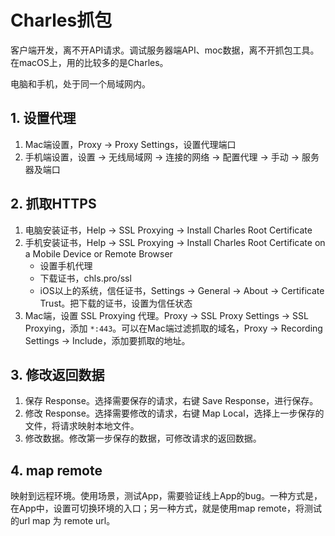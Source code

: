 # Charles抓包

客户端开发，离不开API请求。调试服务器端API、moc数据，离不开抓包工具。在macOS上，用的比较多的是Charles。

电脑和手机，处于同一个局域网内。

## 1. 设置代理

1. Mac端设置，Proxy -> Proxy Settings，设置代理端口
2. 手机端设置，设置 -> 无线局域网 -> 连接的网络 -> 配置代理 -> 手动 -> 服务器及端口

## 2. 抓取HTTPS

1. 电脑安装证书，Help -> SSL Proxying -> Install Charles Root Certificate
2. 手机安装证书，Help -> SSL Proxying -> Install Charles Root Certificate on a Mobile Device or Remote Browser
	* 设置手机代理
	* 下载证书，chls.pro/ssl
	* iOS以上的系统，信任证书，Settings -> General -> About -> Certificate Trust。把下载的证书，设置为信任状态
3. Mac端，设置 SSL Proxying 代理。Proxy -> SSL Proxy Settings -> SSL Proxying，添加 `*:443`。可以在Mac端过滤抓取的域名，Proxy -> Recording Settings -> Include，添加要抓取的地址。
	
## 3. 修改返回数据

1. 保存 Response。选择需要保存的请求，右键 Save Response，进行保存。
2. 修改 Response。选择需要修改的请求，右键 Map Local，选择上一步保存的文件，将请求映射本地文件。
3. 修改数据。修改第一步保存的数据，可修改请求的返回数据。

## 4. map remote

映射到远程环境。使用场景，测试App，需要验证线上App的bug。一种方式是，在App中，设置可切换环境的入口；另一种方式，就是使用map remote，将测试的url map 为 remote url。
